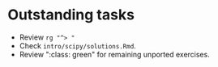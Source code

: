 # Outstanding tasks

- Review `rg "^> "`
- Check `intro/scipy/solutions.Rmd`.
- Review ":class: green" for remaining unported exercises.

